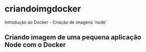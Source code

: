 # criandoimgdocker
Introdução ao Docker - Criação de imagens 'node'
## Criando imagem de uma pequena aplicação Node com o Docker
